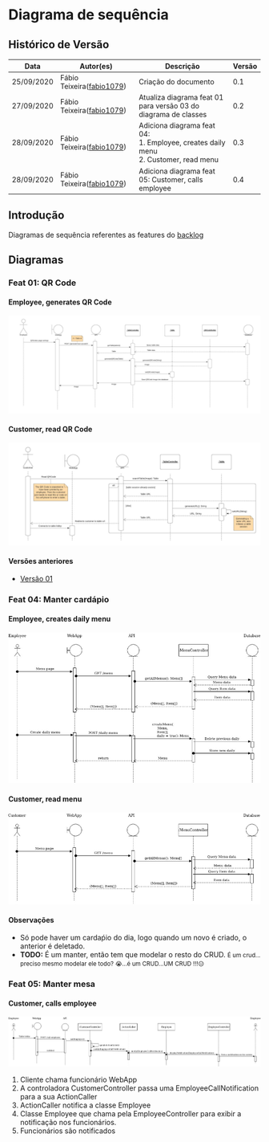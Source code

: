 # Diagrama de sequência

## Histórico de Versão

<table>
  <thead>
    <tr>
      <th>Data</th>
      <th>Autor(es)</th>
      <th>Descrição</th>
      <th>Versão</th>  
    </tr>
  </thead>

  <tbody>
    <tr>
      <td>25/09/2020</td>
      <td>
        Fábio Teixeira(<a target="blank" href="https://github.com/fabio1079">fabio1079</a>)
      </td>
      <td>Criação do documento</td>
      <td>0.1</td>
    </tr>
    <tr>
      <td>27/09/2020</td>
      <td>
        Fábio Teixeira(<a target="blank" href="https://github.com/fabio1079">fabio1079</a>)
      </td>
      <td>Atualiza diagrama feat 01 para versão 03 do diagrama de classes</td>
      <td>0.2</td>
    </tr>
    <tr>
      <td>28/09/2020</td>
      <td>
        Fábio Teixeira(<a target="blank" href="https://github.com/fabio1079">fabio1079</a>)
      </td>
      <td>
        Adiciona diagrama feat 04:</br>
        1. Employee, creates daily menu<br />
        2. Customer, read menu
      </td>
      <td>0.3</td>
    </tr>
    <tr>
      <td>28/09/2020</td>
      <td>
        Fábio Teixeira(<a target="blank" href="https://github.com/fabio1079">fabio1079</a>)
      </td>
      <td>Adiciona diagrama feat 05: Customer, calls employee</td>
      <td>0.4</td>
    </tr>
  </tbody>
</table>

## Introdução

Diagramas de sequência referentes as features do [backlog](../../base/backlog_produtov2.md)

## Diagramas

### Feat 01: QR Code

#### Employee, generates QR Code

[![DiaSeqFeat01](../../images/UML/DiaSeq/DiaSeqFeat01_1.jpeg)](https://ibb.co/HB1X526)

#### Customer, read QR Code

[![DiaSeqFeat01](../../images/UML/DiaSeq/DiaSeqFeat01_2.jpeg)](https://ibb.co/rMbhLG8)

#### Versões anteriores

- [Versão 01](https://ibb.co/j8cg9tn)

### Feat 04:  Manter cardápio

#### Employee, creates daily menu

[![DiaSeqFeat04_1](../../images/UML/DiaSeq/DiaSeqFeat04_1.jpg)](https://ibb.co/vqhH8NC)

#### Customer, read menu

[![DiaSeqFeat04_2](../../images/UML/DiaSeq/DiaSeqFeat04_2.jpg)](https://ibb.co/VVJhTNL)

#### Observações

- Só pode haver um cardaṕio do dia, logo quando um novo é criado, o anterior é deletado.
- <strong>TODO:</strong> É um manter, então tem que modelar o resto do CRUD. <small>É um crud... preciso mesmo modelar ele todo? 😭...é um CRUD...UM CRUD !!!😑</small>

### Feat 05: Manter mesa

#### Customer, calls employee

[![DiaSeqFeat05_1](../../images/UML/DiaSeq/DiaSeqFeat05_1.jpg)](https://ibb.co/qgjBLrh)

1. Cliente chama funcionário WebApp 
2. A controladora CustomerController passa uma EmployeeCallNotification para a sua ActionCaller
3. ActionCaller notifica a classe Employee
4. Classe Employee que chama pela EmployeeController para exibir a notificação nos funcionários.
5. Funcionários são notificados

